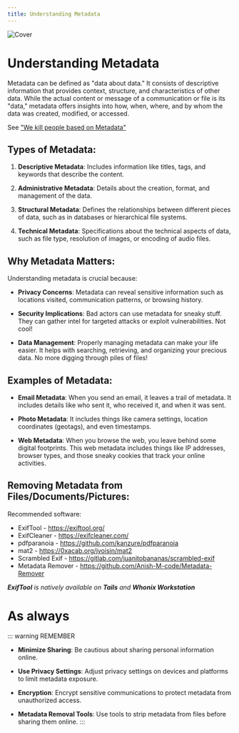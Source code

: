 ```yaml
---
title: Understanding Metadata
---
```


![Cover](/assets/covers/metadata.png)

# Understanding Metadata

Metadata can be defined as "data about data." It consists of descriptive information that provides context, structure, and characteristics of other data. While the actual content or message of a communication or file is its "data," metadata offers insights into how, when, where, and by whom the data was created, modified, or accessed.

See ["We kill people based on Metadata"](/assets/covers/Michael-Hayden.m4v)

## Types of Metadata:

1. **Descriptive Metadata**: Includes information like titles, tags, and keywords that describe the content.
   
2. **Administrative Metadata**: Details about the creation, format, and management of the data.
   
3. **Structural Metadata**: Defines the relationships between different pieces of data, such as in databases or hierarchical file systems.
   
4. **Technical Metadata**: Specifications about the technical aspects of data, such as file type, resolution of images, or encoding of audio files.

## Why Metadata Matters:

Understanding metadata is crucial because:

- **Privacy Concerns**: Metadata can reveal sensitive information such as locations visited, communication patterns, or browsing history.
  
- **Security Implications**: Bad actors can use metadata for sneaky stuff. They can gather intel for targeted attacks or exploit vulnerabilities. Not cool!
  
- **Data Management**: Properly managing metadata can make your life easier. It helps with searching, retrieving, and organizing your precious data. No more digging through piles of files!

## Examples of Metadata:

- **Email Metadata**: When you send an email, it leaves a trail of metadata. It includes details like who sent it, who received it, and when it was sent.
  
- **Photo Metadata**: It includes things like camera settings, location coordinates (geotags), and even timestamps.
  
- **Web Metadata**: When you browse the web, you leave behind some digital footprints. This web metadata includes things like IP addresses, browser types, and those sneaky cookies that track your online activities.

## Removing Metadata from Files/Documents/Pictures:

Recommended software:

- ExifTool - https://exiftool.org/
- ExifCleaner - https://exifcleaner.com/
- pdfparanoia - https://github.com/kanzure/pdfparanoia
- mat2 - https://0xacab.org/jvoisin/mat2
- Scrambled Exif - https://gitlab.com/juanitobananas/scrambled-exif
- Metadata Remover - https://github.com/Anish-M-code/Metadata-Remover

***ExifTool** is natively available on **Tails** and **Whonix Workstation***


# As always

::: warning REMEMBER

- **Minimize Sharing**: Be cautious about sharing personal information online.
  
- **Use Privacy Settings**: Adjust privacy settings on devices and platforms to limit metadata exposure.
  
- **Encryption**: Encrypt sensitive communications to protect metadata from unauthorized access.
  
- **Metadata Removal Tools**: Use tools to strip metadata from files before sharing them online.
:::